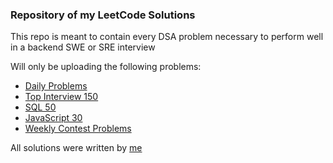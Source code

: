 ### Repository of my LeetCode Solutions

This repo is meant to contain every DSA problem necessary to perform well in a backend SWE or SRE interview

Will only be uploading the following problems:
- [Daily Problems](Daily.md)
- [Top Interview 150](LeetCode_Interview.md)
- [SQL 50](SQL_50.md)
- [JavaScript 30](JavaScript_30.md)
- [Weekly Contest Problems](WeeklyContests)

All solutions were written by [me](https://leetcode.com/u/chmod711/)
